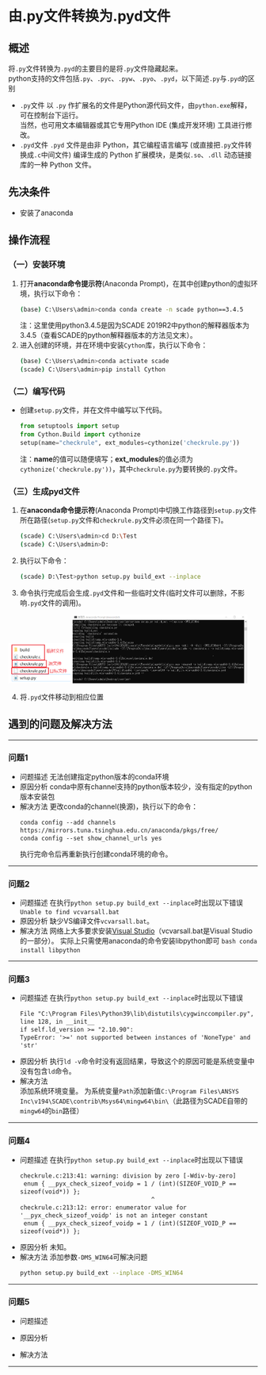 # 由.py文件转换为.pyd文件
## 概述
将`.py`文件转换为`.pyd`的主要目的是将`.py`文件隐藏起来。  
python支持的文件包括`.py`、`.pyc`、`.pyw`、`.pyo`、`.pyd`，以下简述`.py`与`.pyd`的区别
- `.py`文件
    以 `.py` 作扩展名的文件是Python源代码文件，由`python.exe`解释，可在控制台下运行。  
    当然，也可用文本编辑器或其它专用Python IDE (集成开发环境) 工具进行修改。
- `.pyd`文件
    `.pyd` 文件是由非 Python，其它编程语言编写 (或直接把`.py`文件转换成`.c`中间文件) 编译生成的 Python 扩展模块，是类似`.so`、`.dll` 动态链接库的一种 Python 文件。  

## 先决条件
- 安装了anaconda

## 操作流程
### （一）安装环境
1. 打开**anaconda命令提示符**(Anaconda Prompt)，在其中创建python的虚拟环境，执行以下命令：
    ```bash
    (base) C:\Users\admin>conda conda create -n scade python==3.4.5
    ```
    注：这里使用python3.4.5是因为SCADE 2019R2中python的解释器版本为3.4.5（查看SCADE的python解释器版本的方法见文末）。  
2. 进入创建的环境，并在环境中安装`Cython`库，执行以下命令：
    ```bash
    (base) C:\Users\admin>conda activate scade
    (scade) C:\Users\admin>pip install Cython
    ```
### （二）编写代码
- 创建`setup.py`文件，并在文件中编写以下代码。  
    ```python
    from setuptools import setup
    from Cython.Build import cythonize
    setup(name="checkrule", ext_modules=cythonize('checkrule.py'))
    ``` 
    注：**name**的值可以随便填写；**ext_modules**的值必须为`cythonize('checkrule.py'))`，其中`checkrule.py`为要转换的`.py`文件。

### （三）生成pyd文件
1. 在**anaconda命令提示符**(Anaconda Prompt)中切换工作路径到`setup.py`文件所在路径(`setup.py`文件和`checkrule.py`文件必须在同一个路径下)。
    ```bash
    (scade) C:\Users\admin>cd D:\Test
    (scade) C:\Users\admin>D:
    ```
2. 执行以下命令：
    ```bash
    (scade) D:\Test>python setup.py build_ext --inplace
    ```
3. 命令执行完成后会生成`.pyd`文件和一些临时文件(临时文件可以删除，不影响`.pyd`文件的调用)。
<img src="image\文件.png" width="25%">
<img src="image\生成pyd.png" width="70%">  

4. 将`.pyd`文件移动到相应位置

## 遇到的问题及解决方法
---
### 问题1
- 问题描述
    无法创建指定python版本的conda环境
- 原因分析
    conda中原有channel支持的python版本较少，没有指定的python版本安装包
- 解决方法
    更改conda的channel(换源)，执行以下的命令：
    ```
    conda config --add channels https://mirrors.tuna.tsinghua.edu.cn/anaconda/pkgs/free/
    conda config --set show_channel_urls yes
    ```
    执行完命令后再重新执行创建conda环境的命令。
---
### 问题2
- 问题描述
    在执行`python setup.py build_ext --inplace`时出现以下错误`Unable to find vcvarsall.bat`
- 原因分析
    缺少VS编译文件`vcvarsall.bat`。
- 解决方法
    网络上大多要求安装[Visual Studio](https://devblogs.microsoft.com/python/unable-to-find-vcvarsall-bat/#comments)（vcvarsall.bat是Visual Studio的一部分）。
    实际上只需使用anaconda的命令安装libpython即可
        ```bash
        conda install libpython
        ```
---
### 问题3
- 问题描述
    在执行`python setup.py build_ext --inplace`时出现以下错误  
    ```
    File "C:\Program Files\Python39\lib\distutils\cygwinccompiler.py", line 128, in __init__  
    if self.ld_version >= "2.10.90":  
    TypeError: '>=' not supported between instances of 'NoneType' and 'str'
    ```
- 原因分析
    执行`ld -v`命令时没有返回结果，导致这个的原因可能是系统变量中没有包含`ld`命令。
- 解决方法  
    添加系统环境变量。
    为系统变量`Path`添加新值`C:\Program Files\ANSYS Inc\v194\SCADE\contrib\Msys64\mingw64\bin\`（此路径为SCADE自带的`mingw64`的`bin`路径）
---
### 问题4
- 问题描述
    在执行`python setup.py build_ext --inplace`时出现以下错误
    ```
    checkrule.c:213:41: warning: division by zero [-Wdiv-by-zero]
     enum { __pyx_check_sizeof_voidp = 1 / (int)(SIZEOF_VOID_P == sizeof(void*)) };
                                         ^
    checkrule.c:213:12: error: enumerator value for '__pyx_check_sizeof_voidp' is not an integer constant
     enum { __pyx_check_sizeof_voidp = 1 / (int)(SIZEOF_VOID_P == sizeof(void*)) };
    ```
- 原因分析
    未知。
- 解决方法
    添加参数`-DMS_WIN64`可解决问题
    ```bash
    python setup.py build_ext --inplace -DMS_WIN64 
    ```
---
### 问题5
- 问题描述

- 原因分析

- 解决方法

---




